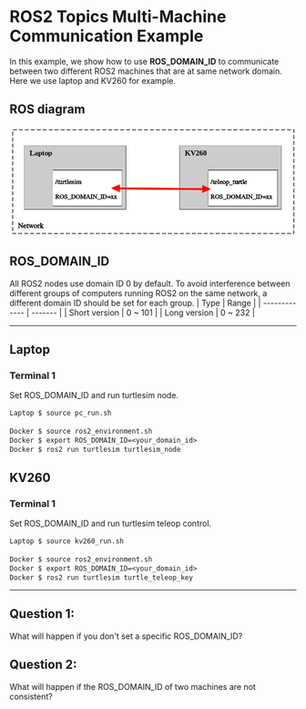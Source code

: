 # ROS2 Topics Multi-Machine Communication Example
In this example, we show how to use **ROS_DOMAIN_ID** to communicate between two different ROS2 machines that are at same network domain. Here we use laptop and KV260 for example. 

## ROS diagram

![ros2_topics_multi_machine](pictures/ros2_topics_multi_machine.png)

## ROS_DOMAIN_ID
All ROS2 nodes use domain ID 0 by default. To avoid interference between different groups of computers running ROS2 on the same network, a different domain ID should be set for each group.
|     Type      |  Range  |
| ------------- | ------- |
| Short version | 0 ~ 101 |
| Long version  | 0 ~ 232 |

------

## Laptop

### Terminal 1
Set ROS_DOMAIN_ID and run turtlesim node.
```
Laptop $ source pc_run.sh

Docker $ source ros2_environment.sh
Docker $ export ROS_DOMAIN_ID=<your_domain_id>
Docker $ ros2 run turtlesim turtlesim_node
```

## KV260

### Terminal 1
Set ROS_DOMAIN_ID and run turtlesim teleop control.
```
Laptop $ source kv260_run.sh

Docker $ source ros2_environment.sh
Docker $ export ROS_DOMAIN_ID=<your_domain_id>
Docker $ ros2 run turtlesim turtle_teleop_key
```

-----

## Question 1: 
What will happen if you don't set a specific ROS_DOMAIN_ID?

## Question 2:
What will happen if the ROS_DOMAIN_ID of two machines are not consistent?